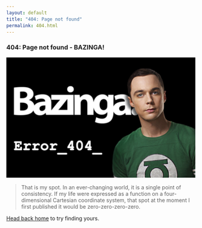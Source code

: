 ```yaml
---
layout: default
title: "404: Page not found"
permalink: 404.html
--- 
```


### 404: Page not found - BAZINGA! 
<img src="/images/404.jpg" width="500"/>


> That is my spot. In an ever-changing world, it is a single point of consistency. 
  If my life were expressed as a function on a four-dimensional Cartesian coordinate system, 
  that spot at the moment I first published it would be zero-zero-zero-zero. 

<a href="{{ site.baseurl }}/">Head back home</a> to try finding yours.

